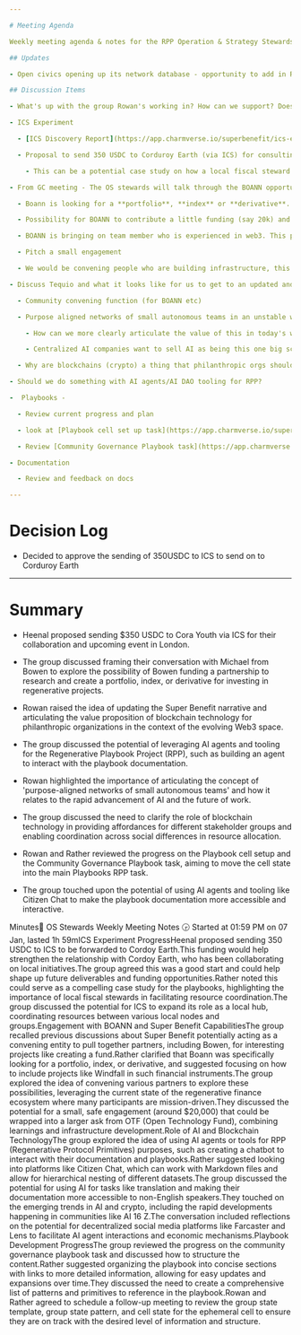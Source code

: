 ```yaml
---

# Meeting Agenda

Weekly meeting agenda & notes for the RPP Operation & Strategy Stewards team.

## Updates

- Open civics opening up its network database - opportunity to add in RPP, gatherings etc

## Discussion Items

- What's up with the group Rowan's working in? How can we support? Does Rowan need funding?

- ICS Experiment

  - [ICS Discovery Report](https://app.charmverse.io/superbenefit/ics-experiment-discovery-29166163934225553)

  - Proposal to send 350 USDC to Corduroy Earth (via ICS) for consulting on localism and to support web3 panel at event on January 19

    - This can be a potential case study on how a local fiscal steward can support the coordination of local contributors and partners 

- From GC meeting - The OS stewards will talk through the BOANN opportunity then set up a short call with Michael to discuss BOANN as well as the SB wrap up of the Windfall project. Then we'll update Michelle so she can frame up the Jan 21 meeting. Rowan reach out to Michael.

  - Boann is looking for a **portfolio**, **index** or **derivative**.

  - Possibility for BOANN to contribute a little funding (say 20k) and pair this with the next round of OTF funding to work on this. 

  - BOANN is bringing on team member who is experienced in web3. This project could be a good use of this person's time. 

  - Pitch a small engagement 

  - We would be convening people who are building infrastructure, this could be the first round of investible opportunities. This could provide for BOANN's desire for investable opportunities.

- Discuss Tequio and what it looks like for us to get to an updated and refined narrative for what we are doing at SB/RPP - helping us understand protocolized political systems. 

  - Community convening function (for BOANN etc)

  - Purpose aligned networks of small autonomous teams in an unstable world (including rapid AI advancement)

    - How can we more clearly articulate the value of this in today's world?

    - Centralized AI companies want to sell AI as being this one big scary thing, rather than it being lots of things that together can be useful (or can be dangerous and scary). AI agents can expand capacity from the bottom up. Can facilitate coordination and liberation. Humans making decisions, AI agents executing on them.

  - Why are blockchains (crypto) a thing that philanthropic orgs should care about?

- Should we do something with AI agents/AI DAO tooling for RPP?

-  Playbooks - 

  - Review current progress and plan

  - look at [Playbook cell set up task](https://app.charmverse.io/superbenefit/create-an-ephemeral-cell-for-playbook-contributor-collaboration-08171440932784968) and main Playbooks task   - when cell state (in setup task) is good, move to main playbooks task and onboard contributors

  - Review [Community Governance Playbook task](https://app.charmverse.io/superbenefit/community-governance-playbook-rpp-8010900790578133)

- Documentation 

  - Review and feedback on docs 

---
```


# Decision Log

- Decided to approve the sending of 350USDC to ICS to send on to Corduroy Earth

---

# Summary

- Heenal proposed sending $350 USDC to Cora Youth via ICS for their collaboration and upcoming event in London.

- The group discussed framing their conversation with Michael from Bowen to explore the possibility of Bowen funding a partnership to research and create a portfolio, index, or derivative for investing in regenerative projects.

- Rowan raised the idea of updating the Super Benefit narrative and articulating the value proposition of blockchain technology for philanthropic organizations in the context of the evolving Web3 space.

- The group discussed the potential of leveraging AI agents and tooling for the Regenerative Playbook Project (RPP), such as building an agent to interact with the playbook documentation.

- Rowan highlighted the importance of articulating the concept of 'purpose-aligned networks of small autonomous teams' and how it relates to the rapid advancement of AI and the future of work.

- The group discussed the need to clarify the role of blockchain technology in providing affordances for different stakeholder groups and enabling coordination across social differences in resource allocation.

- Rowan and Rather reviewed the progress on the Playbook cell setup and the Community Governance Playbook task, aiming to move the cell state into the main Playbooks RPP task.

- The group touched upon the potential of using AI agents and tooling like Citizen Chat to make the playbook documentation more accessible and interactive.

Minutes📝 OS Stewards Weekly Meeting Notes 🕞 Started at 01:59 PM on 07 Jan, lasted 1h 59mICS Experiment ProgressHeenal proposed sending 350 USDC to ICS to be forwarded to Cordoy Earth.This funding would help strengthen the relationship with Cordoy Earth, who has been collaborating on local initiatives.The group agreed this was a good start and could help shape up future deliverables and funding opportunities.Rather noted this could serve as a compelling case study for the playbooks, highlighting the importance of local fiscal stewards in facilitating resource coordination.The group discussed the potential for ICS to expand its role as a local hub, coordinating resources between various local nodes and groups.Engagement with BOANN and Super Benefit CapabilitiesThe group recalled previous discussions about Super Benefit potentially acting as a convening entity to pull together partners, including Bowen, for interesting projects like creating a fund.Rather clarified that Boann was specifically looking for a portfolio, index, or derivative, and suggested focusing on how to include projects like Windfall in such financial instruments.The group explored the idea of convening various partners to explore these possibilities, leveraging the current state of the regenerative finance ecosystem where many participants are mission-driven.They discussed the potential for a small, safe engagement (around $20,000) that could be wrapped into a larger ask from OTF (Open Technology Fund), combining learnings and infrastructure development.Role of AI and Blockchain TechnologyThe group explored the idea of using AI agents or tools for RPP (Regenerative Protocol Primitives) purposes, such as creating a chatbot to interact with their documentation and playbooks.Rather suggested looking into platforms like Citizen Chat, which can work with Markdown files and allow for hierarchical nesting of different datasets.The group discussed the potential for using AI for tasks like translation and making their documentation more accessible to non-English speakers.They touched on the emerging trends in AI and crypto, including the rapid developments happening in communities like AI 16 Z.The conversation included reflections on the potential for decentralized social media platforms like Farcaster and Lens to facilitate AI agent interactions and economic mechanisms.Playbook Development ProgressThe group reviewed the progress on the community governance playbook task and discussed how to structure the content.Rather suggested organizing the playbook into concise sections with links to more detailed information, allowing for easy updates and expansions over time.They discussed the need to create a comprehensive list of patterns and primitives to reference in the playbook.Rowan and Rather agreed to schedule a follow-up meeting to review the group state template, group state pattern, and cell state for the ephemeral cell to ensure they are on track with the desired level of information and structure.
